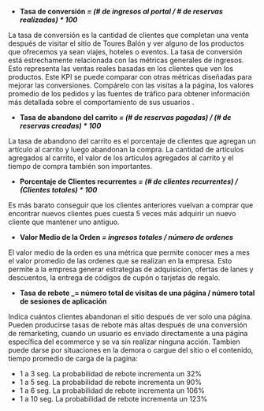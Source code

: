 
- **Tasa de conversión _= (# de ingresos al portal / # de reservas realizadas) * 100_**

La tasa de conversión es la cantidad de clientes que completan una venta después de visitar el sitio de Toures Balón y ver alguno de los productos que ofrecemos ya sean viajes, hoteles o eventos. La tasa de conversión está estrechamente relacionada con las métricas generales de ingresos. Esto representa las ventas reales basadas en los clientes que ven los productos. Este KPI se puede comparar con otras métricas diseñadas para mejorar las conversiones. Compárelo con las visitas a la página, los valores promedio de los pedidos y las fuentes de tráfico para obtener información más detallada sobre el comportamiento de sus usuarios .

- **Tasa de abandono del carrito _= (# de reservas pagadas) / (# de reservas creadas) * 100_**

La tasa de abandono del carrito es el porcentaje de clientes que agregan un artículo al carrito y luego abandonan la compra. La cantidad de artículos agregados al carrito, el valor de los artículos agregados al carrito y el tiempo de compra también son importantes.

- **Porcentaje de Clientes recurrentes _= (# de clientes recurrentes) / (Clientes totales) * 100_**

Es más barato conseguir que los clientes anteriores vuelvan a comprar que encontrar nuevos clientes pues cuesta 5 veces más adquirir un nuevo cliente que mantener uno antiguo.

- **Valor Medio de la Orden _= ingresos totales  / número de ordenes_**

El valor medio de la orden es una métrica que permite conocer mes a mes el valor promedio de las ordenes que se realizan en la empresa. Esto permite a la empresa generar estrategias de adquisicion, ofertas de lanes y descuentos, la entrega de códigos de cupón o tarjetas de regalo.

- **Tasa de rebote _= número total de visitas de una página / número total de sesiones de aplicación**

Indica cuántos clientes abandonan el sitio después de ver solo una página. Pueden producirse tasas de rebote más altas después de una conversión de remarketing, cuando un usuario es enviado directamente a una página específica del ecommerce y se va sin realizar ninguna acción. Tambien puede darse por situaciones en la demora o cargue del sitio o el contenido, tiempo promedio de carga de la pagina:

  * 1 a 3 seg. La probabilidad de rebote incrementa un 32%
  * 1 a 5 seg. La probabilidad de rebote incrementa un 90%
  * 1 a 6 seg. La probabilidad de rebote incrementa un 106%
  * 1 a 10 seg. La probabilidad de rebote incrementa un 123%
